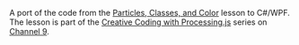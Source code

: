 
A port of the code from the [Particles, Classes, and Color](http://channel9.msdn.com/Series/Sketchbooktutorial/Particles-Classes-and-Color) lesson to C#/WPF. The lesson is part of the [Creative Coding with Processing.js](http://channel9.msdn.com/Series/Sketchbooktutorial) series on [Channel 9](http://channel9.msdn.com/).
